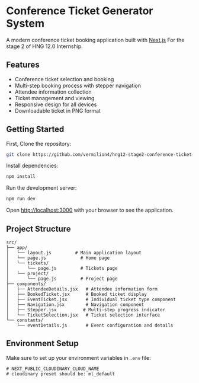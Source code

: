 # Conference Ticket Generator System

A modern conference ticket booking application built with [Next.js](https://nextjs.org) For the stage 2 of HNG 12.0 Internship.

## Features

- Conference ticket selection and booking
- Multi-step booking process with stepper navigation
- Attendee information collection
- Ticket management and viewing
- Responsive design for all devices
- Downloadable ticket in PNG format

## Getting Started

First, Clone the repository:

```bash
git clone https://github.com/vermilion4/hng12-stage2-conference-ticket-generator.git
```

Install dependencies:

```bash
npm install
```

Run the development server:

```bash
npm run dev
```

Open [http://localhost:3000](http://localhost:3000) with your browser to see the application.

## Project Structure

```
src/
├── app/
│   └── layout.js         # Main application layout
│   └── page.js             # Home page
│   └── tickets/
│       └── page.js         # Tickets page
│   └── project/
│       └── page.js         # Project page
├── components/
│   ├── AttendeeDetails.jsx   # Attendee information form
│   ├── BookedTicket.jsx      # Booked ticket display
│   ├── EventTicket.jsx       # Individual ticket type component
│   ├── Navigation.jsx        # Navigation component
│   ├── Stepper.jsx          # Multi-step progress indicator
│   └── TicketSelection.jsx   # Ticket selection interface
└── constants/
    └── eventDetails.js       # Event configuration and details
```

## Environment Setup

Make sure to set up your environment variables in `.env` file:

```env
# NEXT_PUBLIC_CLOUDINARY_CLOUD_NAME
# cloudinary preset should be: ml_default
```